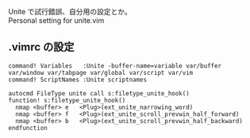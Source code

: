 Unite で試行錯誤、自分用の設定とか。  
Personal setting for unite.vim


## .vimrc の設定

    command! Variables   :Unite -buffer-name=variable var/buffer var/window var/tabpage var/global var/script var/vim
    command! ScriptNames :Unite scriptnames

    autocmd FileType unite call s:filetype_unite_hook()
    function! s:filetype_unite_hook()
      nmap <buffer> e   <Plug>(ext_unite_narrowing_word)
      nmap <buffer> f   <Plug>(ext_unite_scroll_prevwin_half_forward)
      nmap <buffer> b   <Plug>(ext_unite_scroll_prevwin_half_backward)
    endfunction
